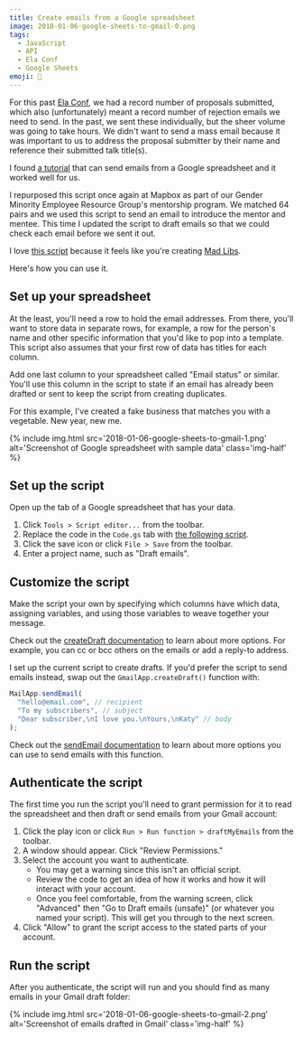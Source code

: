 ```yaml
---
title: Create emails from a Google spreadsheet
image: 2018-01-06-google-sheets-to-gmail-0.png
tags:
  - JavaScript
  - API
  - Ela Conf
  - Google Sheets
emoji: 📨
---
```


For this past [Ela Conf](//elaconf.com), we had a record number of proposals submitted, which also (unfortunately) meant a record number of rejection emails we need to send. In the past, we sent these individually, but the sheer volume was going to take hours. We didn't want to send a mass email because it was important to us to address the proposal submitter by their name and reference their submitted talk title(s).

I found [a tutorial](https://developers.google.com/apps-script/articles/sending_emails) that can send emails from a Google spreadsheet and it worked well for us.

I repurposed this script once again at Mapbox as part of our Gender Minority Employee Resource Group's mentorship program. We matched 64 pairs and we used this script to send an email to introduce the mentor and mentee. This time I updated the script to draft emails so that we could check each email before we sent it out.

I love [this script](https://gist.github.com/katydecorah/e956c783965e65f1e53b2b2b1f3a22e0) because it feels like you're creating [Mad Libs](http://www.madlibs.com/).

<style> .gist-data {max-height: 300px;} </style>

<script src="https://gist.github.com/katydecorah/e956c783965e65f1e53b2b2b1f3a22e0.js"></script>

Here's how you can use it.

## Set up your spreadsheet

At the least, you'll need a row to hold the email addresses. From there, you'll want to store data in separate rows, for example, a row for the person's name and other specific information that you'd like to pop into a template. This script also assumes that your first row of data has titles for each column.

Add one last column to your spreadsheet called "Email status" or similar. You'll use this column in the script to state if an email has already been drafted or sent to keep the script from creating duplicates.

For this example, I've created a fake business that matches you with a vegetable. New year, new me.

{% include img.html src='2018-01-06-google-sheets-to-gmail-1.png' alt='Screenshot of Google spreadsheet with sample data' class='img-half' %}

## Set up the script

Open up the tab of a Google spreadsheet that has your data.

1. Click `Tools > Script editor...` from the toolbar.
2. Replace the code in the `Code.gs` tab with [the following script](https://gist.github.com/katydecorah/e956c783965e65f1e53b2b2b1f3a22e0#file-script-js).
3. Click the save icon or click `File > Save` from the toolbar.
4. Enter a project name, such as "Draft emails".

## Customize the script

Make the script your own by specifying which columns have which data, assigning variables, and using those variables to weave together your message.

Check out the [createDraft documentation](<https://developers.google.com/apps-script/reference/gmail/gmail-app#createDraft(String,String,String)>) to learn about more options. For example, you can cc or bcc others on the emails or add a reply-to address.

I set up the current script to create drafts. If you'd prefer the script to send emails instead, swap out the `GmailApp.createDraft()` function with:

```js
MailApp.sendEmail(
  "hello@email.com", // recipient
  "To my subscribers", // subject
  "Dear subscriber,\nI love you.\nYours,\nKaty" // body
);
```

Check out the [sendEmail documentation](https://developers.google.com/apps-script/reference/mail/mail-app#sendemailrecipient-subject-body) to learn about more options you can use to send emails with this function.

## Authenticate the script

The first time you run the script you'll need to grant permission for it to read the spreadsheet and then draft or send emails from your Gmail account:

1. Click the play icon or click `Run > Run function > draftMyEmails` from the toolbar.
2. A window should appear. Click "Review Permissions."
3. Select the account you want to authenticate.
   - You may get a warning since this isn't an official script.
   - Review the code to get an idea of how it works and how it will interact with your account.
   - Once you feel comfortable, from the warning screen, click "Advanced" then "Go to Draft emails (unsafe)" (or whatever you named your script). This will get you through to the next screen.
4. Click "Allow" to grant the script access to the stated parts of your account.

## Run the script

After you authenticate, the script will run and you should find as many emails in your Gmail draft folder:

{% include img.html src='2018-01-06-google-sheets-to-gmail-2.png' alt='Screenshot of emails drafted in Gmail' class='img-half' %}
